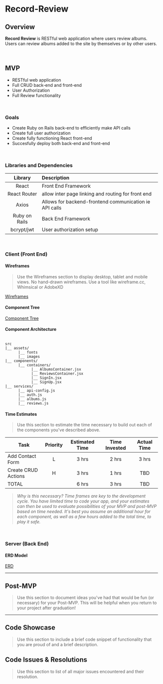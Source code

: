 # Record-Review

## Overview

**Record Review** is RESTful web application where users review albums.  Users can review albums added to the site by themselves or by other users.


<br>

## MVP

- RESTful web application
- Full CRUD back-end and front-end
- User Authorization
- Full Review functionality


<br>

### Goals

- Create Ruby on Rails back-end to efficiently make API calls
- Create full user authorization
- Create fully functioning React front-end
- Succesfully deploy both back-end and front-end

<br>

### Libraries and Dependencies


|     Library      | Description                                |
| :--------------: | :----------------------------------------- |
|      React       | Front End Framework |
|   React Router   | allow inter page linking and routing for front end |
| Axios |Allows for backend-frontend communication ie API calls|
|     Ruby on Rails     | Back End Framework |
|  bcrypt/jwt  | User authorization setup |

<br>

### Client (Front End)

#### Wireframes

> Use the Wireframes section to display desktop, tablet and mobile views. No hand-drawn wireframes. Use a tool like wireframe.cc, Whimsical or AdobeXD

[Wireframes](https://lucid.app/lucidchart/e3702673-6fa2-46fd-897c-a87d9504f0c2/edit?beaconFlowId=6026D460006C0540&page=0_0#)


#### Component Tree


[Component Tree](https://whimsical.com/p4-TcUCFP4VvwiU3JnzTzLQb5)

#### Component Architecture



``` structure

src
|__ assets/
      |__ fonts
      |__ images
|__ components/
      |__ containers/
            |__ AlbumsContainer.jsx
            |__ ReviewsContainer.jsx
            |__ SignIn.jsx
            |__ SignUp.jsx
|__ services/
      |__ api-config.js
      |__ auth.js
      |__ albums.js
      |__ reviews.js

```

#### Time Estimates

> Use this section to estimate the time necessary to build out each of the components you've described above.

| Task                | Priority | Estimated Time | Time Invested | Actual Time |
| ------------------- | :------: | :------------: | :-----------: | :---------: |
| Add Contact Form    |    L     |     3 hrs      |     2 hrs     |    3 hrs    |
| Create CRUD Actions |    H     |     3 hrs      |     1 hrs     |     TBD     |
| TOTAL               |          |     6 hrs      |     3 hrs     |     TBD     |

> _Why is this necessary? Time frames are key to the development cycle. You have limited time to code your app, and your estimates can then be used to evaluate possibilities of your MVP and post-MVP based on time needed. It's best you assume an additional hour for each component, as well as a few hours added to the total time, to play it safe._

<br>

### Server (Back End)

#### ERD Model

[ERD](https://app.diagrams.net/#G1Pjwc22rUPlm2dJusVYo0kLq2cufKmRdc)
<br>

***

## Post-MVP

> Use this section to document ideas you've had that would be fun (or necessary) for your Post-MVP. This will be helpful when you return to your project after graduation!

***

## Code Showcase

> Use this section to include a brief code snippet of functionality that you are proud of and a brief description.

## Code Issues & Resolutions

> Use this section to list of all major issues encountered and their resolution.
